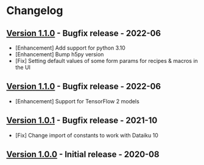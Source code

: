 # Changelog

## [Version 1.1.0](https://github.com/dataiku/dss-plugin-onnx-exporter/releases/tag/v1.2.0) - Bugfix release - 2022-06

- [Enhancement] Add support for python 3.10
- [Enhancement] Bump h5py version
- [Fix] Setting default values of some form params for recipes & macros in the UI

## [Version 1.1.0](https://github.com/dataiku/dss-plugin-onnx-exporter/releases/tag/v1.1.0) - Bugfix release - 2022-06

- [Enhancement] Support for TensorFlow 2 models

## [Version 1.0.1](https://github.com/dataiku/dss-plugin-onnx-exporter/releases/tag/v1.0.1) - Bugfix release - 2021-10

- [Fix] Change import of constants to work with Dataiku 10

## [Version 1.0.0](https://github.com/dataiku/dss-plugin-onnx-exporter/releases/tag/v1.0.0) - Initial release - 2020-08


